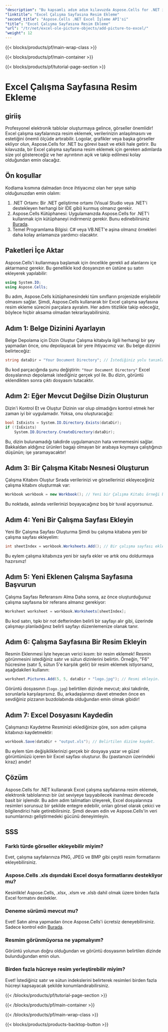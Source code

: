 ```yaml
---
"description": "Bu kapsamlı adım adım kılavuzda Aspose.Cells for .NET ile Excel çalışma sayfalarına nasıl kolayca resim ekleyeceğinizi öğrenin. Elektronik tablolarınızı geliştirin."
"linktitle": "Excel Çalışma Sayfasına Resim Ekleme"
"second_title": "Aspose.Cells .NET Excel İşleme API'si"
"title": "Excel Çalışma Sayfasına Resim Ekleme"
"url": "/tr/net/excel-ole-picture-objects/add-picture-to-excel/"
"weight": 12
---
```


{{< blocks/products/pf/main-wrap-class >}}

{{< blocks/products/pf/main-container >}}

{{< blocks/products/pf/tutorial-page-section >}}

# Excel Çalışma Sayfasına Resim Ekleme

## giriiş
Profesyonel elektronik tablolar oluşturmaya gelince, görseller önemlidir! Excel çalışma sayfalarınıza resim eklemek, verilerinizin anlaşılmasını ve estetiğini önemli ölçüde artırabilir. Logolar, grafikler veya başka görseller ekliyor olun, Aspose.Cells for .NET bu görevi basit ve etkili hale getirir. Bu kılavuzda, bir Excel çalışma sayfasına resim eklemek için gereken adımlarda size yol göstereceğiz ve her ayrıntının açık ve takip edilmesi kolay olduğundan emin olacağız.
## Ön koşullar
Kodlama kısmına dalmadan önce ihtiyacınız olan her şeye sahip olduğunuzdan emin olalım:
1. .NET Ortamı: Bir .NET geliştirme ortamı (Visual Studio veya .NET'i destekleyen herhangi bir IDE gibi) kurmuş olmanız gerekir.
2. Aspose.Cells Kütüphanesi: Uygulamanızda Aspose.Cells for .NET'i kullanmak için kütüphaneyi indirmeniz gerekir. Bunu edinebilirsiniz [Burada](https://releases.aspose.com/cells/net/).
3. Temel Programlama Bilgisi: C# veya VB.NET'e aşina olmanız örnekleri daha kolay anlamanıza yardımcı olacaktır.
## Paketleri İçe Aktar
Aspose.Cells'i kullanmaya başlamak için öncelikle gerekli ad alanlarını içe aktarmanız gerekir. Bu genellikle kod dosyanızın en üstüne şu satırı ekleyerek yapılabilir:
```csharp
using System.IO;
using Aspose.Cells;
```
Bu adım, Aspose.Cells kütüphanesindeki tüm sınıfların projenizde erişilebilir olmasını sağlar.
Şimdi, Aspose.Cells kullanarak bir Excel çalışma sayfasına resim ekleme sürecini parçalara ayıralım. Her adımı titizlikle takip edeceğiz, böylece hiçbir aksama olmadan tekrarlayabilirsiniz.
## Adım 1: Belge Dizinini Ayarlayın
Belge Depolama için Dizin Oluştur
Çalışma kitabıyla ilgili herhangi bir şey yapmadan önce, onu depolayacak bir yere ihtiyacımız var. Bu belge dizinini belirteceğiz:
```csharp
string dataDir = "Your Document Directory"; // İstediğiniz yolu tanımlayın.
```
Bu kod parçacığında şunu değiştirin: `"Your Document Directory"` Excel dosyalarınızı depolamak istediğiniz gerçek yol ile. Bu dizin, görüntü eklendikten sonra çıktı dosyasını tutacaktır.
## Adım 2: Eğer Mevcut Değilse Dizin Oluşturun
Dizin'i Kontrol Et ve Oluştur
Dizinin var olup olmadığını kontrol etmek her zaman iyi bir uygulamadır. Yoksa, onu oluşturacağız:
```csharp
bool IsExists = System.IO.Directory.Exists(dataDir);
if (!IsExists)
    System.IO.Directory.CreateDirectory(dataDir);
```
Bu, dizin bulunamadığı takdirde uygulamanızın hata vermemesini sağlar. Bakkaldan aldığınız ürünleri bagajı olmayan bir arabaya koymaya çalıştığınızı düşünün; işe yaramayacaktır!
## Adım 3: Bir Çalışma Kitabı Nesnesi Oluşturun
Çalışma Kitabını Oluştur
Sırada verilerinizi ve görsellerinizi ekleyeceğiniz çalışma kitabını oluşturmak var:
```csharp
Workbook workbook = new Workbook(); // Yeni bir Çalışma Kitabı örneği başlatın.
```
Bu noktada, aslında verilerinizi boyayacağınız boş bir tuval açıyorsunuz.
## Adım 4: Yeni Bir Çalışma Sayfası Ekleyin
Yeni Bir Çalışma Sayfası Oluşturma
Şimdi bu çalışma kitabına yeni bir çalışma sayfası ekleyelim:
```csharp
int sheetIndex = workbook.Worksheets.Add(); // Bir çalışma sayfası ekleyin ve dizinini alın.
```
Bu eylem çalışma kitabınıza yeni bir sayfa ekler ve artık onu doldurmaya hazırsınız!
## Adım 5: Yeni Eklenen Çalışma Sayfasına Başvurun
Çalışma Sayfası Referansını Alma
Daha sonra, az önce oluşturduğunuz çalışma sayfasına bir referans almanız gerekiyor:
```csharp
Worksheet worksheet = workbook.Worksheets[sheetIndex];
```
Bu kod satırı, tıpkı bir not defterinden belirli bir sayfayı alır gibi, üzerinde çalışmayı planladığınız belirli sayfayı düzenlemenize olanak tanır.
## Adım 6: Çalışma Sayfasına Bir Resim Ekleyin
Resmin Eklenmesi
İşte heyecan verici kısım: bir resim eklemek! Resmin görünmesini istediğiniz satır ve sütun dizinlerini belirtin. Örneğin, "F6" hücresine (satır 5, sütun 5'e karşılık gelir) bir resim eklemek istiyorsanız, aşağıdakileri kullanın:
```csharp
worksheet.Pictures.Add(5, 5, dataDir + "logo.jpg"); // Resmi ekleyin.
```
Görüntü dosyasının (`logo.jpg`) belirtilen dizinde mevcut; aksi takdirde, sorunlarla karşılaşırsınız. Bu, arkadaşlarınızı davet etmeden önce en sevdiğiniz pizzanın buzdolabında olduğundan emin olmak gibidir!
## Adım 7: Excel Dosyasını Kaydedin
Çalışmanızı Kaydetme
Resminizi eklediğinize göre, son adım çalışma kitabınızı kaydetmektir:
```csharp
workbook.Save(dataDir + "output.xls"); // Belirtilen dizine kaydet.
```
Bu eylem tüm değişikliklerinizi gerçek bir dosyaya yazar ve güzel görüntünüzü içeren bir Excel sayfası oluşturur. Bu {pastanızın üzerindeki kiraz} anıdır!
## Çözüm
Aspose.Cells for .NET kullanarak Excel çalışma sayfalarına resim eklemek, elektronik tablolarınızı bir üst seviyeye taşıyabilecek inanılmaz derecede basit bir işlemdir. Bu adım adım talimatları izleyerek, Excel dosyalarınıza resimleri sorunsuz bir şekilde entegre edebilir, onları görsel olarak çekici ve bilgilendirici hale getirebilirsiniz. Şimdi devam edin ve Aspose.Cells'in veri sunumlarınızı geliştirmedeki gücünü deneyimleyin.
## SSS
### Farklı türde görseller ekleyebilir miyim?
Evet, çalışma sayfalarınıza PNG, JPEG ve BMP gibi çeşitli resim formatlarını ekleyebilirsiniz.
### Aspose.Cells .xls dışındaki Excel dosya formatlarını destekliyor mu?
Kesinlikle! Aspose.Cells, .xlsx, .xlsm ve .xlsb dahil olmak üzere birden fazla Excel formatını destekler.
### Deneme sürümü mevcut mu?
Evet! Satın alma yapmadan önce Aspose.Cells'i ücretsiz deneyebilirsiniz. Sadece kontrol edin [Burada](https://releases.aspose.com/).
### Resmim görünmüyorsa ne yapmalıyım?
Görüntü yolunun doğru olduğundan ve görüntü dosyasının belirtilen dizinde bulunduğundan emin olun.
### Birden fazla hücreye resim yerleştirebilir miyim?
Evet! İstediğiniz satır ve sütun indekslerini belirterek resimleri birden fazla hücreyi kapsayacak şekilde konumlandırabilirsiniz.

{{< /blocks/products/pf/tutorial-page-section >}}

{{< /blocks/products/pf/main-container >}}

{{< /blocks/products/pf/main-wrap-class >}}

{{< blocks/products/products-backtop-button >}}